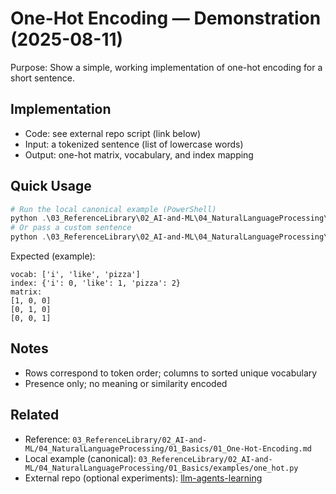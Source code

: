# One-Hot Encoding — Demonstration (2025-08-11)

Purpose: Show a simple, working implementation of one-hot encoding for a short sentence.

## Implementation

- Code: see external repo script (link below)
- Input: a tokenized sentence (list of lowercase words)
- Output: one-hot matrix, vocabulary, and index mapping

## Quick Usage

```powershell
# Run the local canonical example (PowerShell)
python .\03_ReferenceLibrary\02_AI-and-ML\04_NaturalLanguageProcessing\01_Basics\examples\one_hot.py
# Or pass a custom sentence
python .\03_ReferenceLibrary\02_AI-and-ML\04_NaturalLanguageProcessing\01_Basics\examples\one_hot.py "should we go to a pizzeria or prefer a restaurant"
```

Expected (example):

```text
vocab: ['i', 'like', 'pizza']
index: {'i': 0, 'like': 1, 'pizza': 2}
matrix:
[1, 0, 0]
[0, 1, 0]
[0, 0, 1]
```

## Notes

- Rows correspond to token order; columns to sorted unique vocabulary
- Presence only; no meaning or similarity encoded

## Related

- Reference: `03_ReferenceLibrary/02_AI-and-ML/04_NaturalLanguageProcessing/01_Basics/01_One-Hot-Encoding.md`
- Local example (canonical): `03_ReferenceLibrary/02_AI-and-ML/04_NaturalLanguageProcessing/01_Basics/examples/one_hot.py`
- External repo (optional experiments): [llm-agents-learning](https://github.com/Swamy-s-Tech-Skills-Academy-AI-ML-Data/llm-agents-learning)
